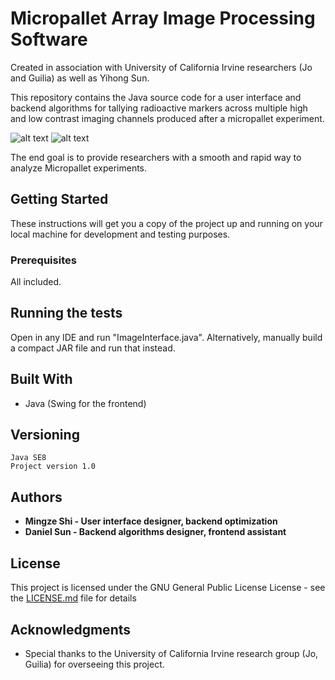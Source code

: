 
# Micropallet Array Image Processing Software
Created in association with University of California Irvine researchers (Jo and Guilia) as well as Yihong Sun.

This repository contains the Java source code for a user interface and backend algorithms for tallying radioactive markers across multiple high and low contrast imaging channels produced after a micropallet experiment.

![alt text](https://i.imgur.com/gcLbVPi.jpg)
![alt text](https://image.ibb.co/hJEhUz/Screen_Shot_2018_09_17_at_10_51_59_PM.png)

The end goal is to provide researchers with a smooth and rapid way to analyze Micropallet experiments.

## Getting Started

These instructions will get you a copy of the project up and running on your local machine for development and testing purposes.

### Prerequisites
All included.

## Running the tests
Open in any IDE and run "ImageInterface.java". Alternatively, manually build a compact JAR file and run that instead.

## Built With

* Java (Swing for the frontend)

## Versioning

```
Java SE8
Project version 1.0
```

## Authors

* **Mingze Shi - User interface designer, backend optimization** 
* **Daniel Sun - Backend algorithms designer, frontend assistant** 

## License

This project is licensed under the GNU General Public License License - see the [LICENSE.md](LICENSE.md) file for details

## Acknowledgments

* Special thanks to the University of California Irvine research group (Jo, Guilia) for overseeing this project.
